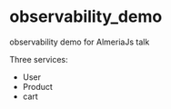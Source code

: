 # observability_demo
observability demo for AlmeriaJs talk

Three services:
- User
- Product
- cart

